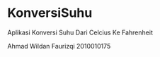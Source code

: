 # KonversiSuhu
Aplikasi Konversi Suhu Dari Celcius Ke Fahrenheit



Ahmad Wildan Faurizqi
2010010175
